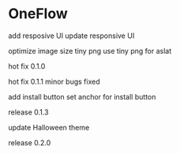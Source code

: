 # OneFlow
add resposive UI
update responsive UI

optimize image size
tiny png
use tiny png for aslat

hot fix 0.1.0

hot fix 0.1.1
minor bugs fixed

add install button
set anchor for install button

release 0.1.3

update Halloween theme

release 0.2.0